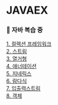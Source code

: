 # JAVAEX
### 📑 자바 복습 중
[1. 컬렉션 프레임워크](https://github.com/cheez0909/JAVAEX/tree/main/Collection)<br>
[2. 스트림](https://github.com/cheez0909/JAVAEX/tree/main/Stream)<br>
[3. 열거형](https://github.com/cheez0909/JAVAEX/tree/main/Enums)<br>
[4. 애너테이션](https://github.com/cheez0909/JAVAEX/tree/main/Annotation)<br>
[5. 지네릭스](https://github.com/cheez0909/JAVAEX/tree/main/Generics)<br>
[6. 람다식](https://github.com/cheez0909/JAVAEX/tree/main/Lamda)<br>
[7. 입출력스트림](https://github.com/cheez0909/JAVAEX/tree/main/IO)<br>
[8. 객체](https://github.com/cheez0909/JAVAEX/tree/main/Object)<br>